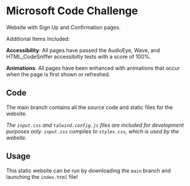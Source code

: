 # Microsoft Code Challenge

Website with Sign Up and Confirmation pages.

Additional Items Included:

**Accessibility**: All pages have passed the AudioEye, Wave, and HTML_CodeSniffer accessibilty tests with a score of 100%.

**Animations**: All pages have been enhanced with animations that occur when the page is first shown or refreshed.

## Code

The main branch contains all the source code and static files for the website.

_The `input.css` and `talwind.config.js` files are included for development purposes only. `input.css` compiles to `styles.css`, which is used by the website._

## Usage

This static website can be run by downloading the `main` branch and launching the `index.html` file!
